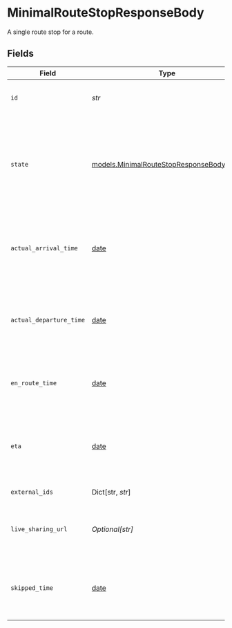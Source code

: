 # MinimalRouteStopResponseBody

A single route stop for a route.


## Fields

| Field                                                                                                                       | Type                                                                                                                        | Required                                                                                                                    | Description                                                                                                                 | Example                                                                                                                     |
| --------------------------------------------------------------------------------------------------------------------------- | --------------------------------------------------------------------------------------------------------------------------- | --------------------------------------------------------------------------------------------------------------------------- | --------------------------------------------------------------------------------------------------------------------------- | --------------------------------------------------------------------------------------------------------------------------- |
| `id`                                                                                                                        | *str*                                                                                                                       | :heavy_check_mark:                                                                                                          | Unique identifier for the route stop.                                                                                       | 141414                                                                                                                      |
| `state`                                                                                                                     | [models.MinimalRouteStopResponseBodyState](../models/minimalroutestopresponsebodystate.md)                                  | :heavy_check_mark:                                                                                                          | The current state of the route stop.  Valid values: `unassigned`, `scheduled`, `en route`, `skipped`, `arrived`, `departed` | scheduled                                                                                                                   |
| `actual_arrival_time`                                                                                                       | [date](https://docs.python.org/3/library/datetime.html#date-objects)                                                        | :heavy_minus_sign:                                                                                                          | Actual arrival time, if it exists, for the route stop in RFC 3339 format.                                                   | 2006-01-02T15:04:05+07:00                                                                                                   |
| `actual_departure_time`                                                                                                     | [date](https://docs.python.org/3/library/datetime.html#date-objects)                                                        | :heavy_minus_sign:                                                                                                          | Actual departure time, if it exists, for the route stop in RFC 3339 format.                                                 | 2006-01-02T15:04:05+07:00                                                                                                   |
| `en_route_time`                                                                                                             | [date](https://docs.python.org/3/library/datetime.html#date-objects)                                                        | :heavy_minus_sign:                                                                                                          | The time the stop became en-route, in RFC 3339 format.                                                                      | 2006-01-02T15:04:05+07:00                                                                                                   |
| `eta`                                                                                                                       | [date](https://docs.python.org/3/library/datetime.html#date-objects)                                                        | :heavy_minus_sign:                                                                                                          | Estimated time of arrival, if this stop is currently en-route, in RFC 3339 format.                                          | 2006-01-02T15:04:05+07:00                                                                                                   |
| `external_ids`                                                                                                              | Dict[str, *str*]                                                                                                            | :heavy_minus_sign:                                                                                                          | A map of external ids                                                                                                       |                                                                                                                             |
| `live_sharing_url`                                                                                                          | *Optional[str]*                                                                                                             | :heavy_minus_sign:                                                                                                          | The shareable url of the stop's current status.                                                                             | https://cloud.samsara.com/fleet/viewer/job/fleet_viewer_token                                                               |
| `skipped_time`                                                                                                              | [date](https://docs.python.org/3/library/datetime.html#date-objects)                                                        | :heavy_minus_sign:                                                                                                          | Skipped time, if it exists, for the route stop in RFC 3339 format.                                                          | 2006-01-02T15:04:05+07:00                                                                                                   |